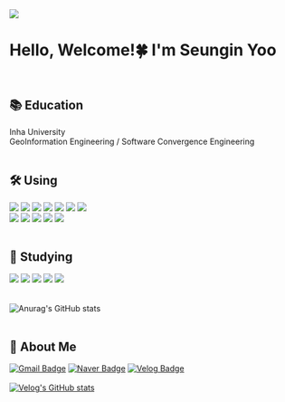 <img src="https://capsule-render.vercel.app/api?type=waving&text=Seungin%20Yoo⛄️&color=87CEEB&height=250&section=header"/>

<h1> Hello, Welcome!🍀 I'm Seungin Yoo </h1>
<br>

## :books: Education 
Inha University<br> 
GeoInformation Engineering / Software Convergence Engineering
<br><br>

## 🛠️ Using
<img src="https://img.shields.io/badge/HTML5-E34F26?style=flat-square&logo=HTML5&logoColor=white"/> <img src="https://img.shields.io/badge/CSS-1572B6?style=flat-square&logo=CSS&logoColor=white"/> <img src="https://img.shields.io/badge/JavaScript-F7DF1E?style=flat-square&logo=JavaScript&logoColor=white"/> <img src="https://img.shields.io/badge/React-61DAFB?style=flat-square&logo=React&logoColor=white"/> <img src="https://img.shields.io/badge/Python-3766AB?style=flat-square&logo=Python&logoColor=white"/> 
<img src="https://img.shields.io/badge/C++-00599C?style=flat-square&logo=C++&logoColor=white"/> <img src="https://img.shields.io/badge/Java-007396?style=flat-square&logo=Java&logoColor=white"/> <br>
<img src="https://img.shields.io/badge/Django-092E20?style=flat-square&logo=Django&logoColor=white"/> <img src="https://img.shields.io/badge/MySQL-4479A1?style=flat-square&logo=MySQL&logoColor=white"/> <img src="https://img.shields.io/badge/Postman-FF6C37?style=flat-square&logo=Postman&logoColor=white"/> <img src="https://img.shields.io/badge/Ubuntu-E95420?style=flat-square&logo=Ubuntu&logoColor=white"/> <img src="https://img.shields.io/badge/-Redis-F58840?style=flat-plastic&logo=Redis&logoColor=white"/>
<br><br>

## 🌱 Studying
<img src="https://img.shields.io/badge/TypeScript-3178C6?style=flat-square&logo=TypeScript&logoColor=white"/> <img src="https://img.shields.io/badge/Next.js-000000?style=flat-square&logo=Next.js&logoColor=white"/> <img src="https://img.shields.io/badge/Spring-6DB33F?style=flat-square&logo=Spring&logoColor=white"/> <img src="https://img.shields.io/badge/Spring Boot-6DB33F?style=flat-square&logo=springboot&logoColor=white"/> <img src="https://img.shields.io/badge/Docker-2496ED?style=flat&logo=Docker&logoColor=white"/> <br>
<br><br>
![Anurag's GitHub stats](https://github-readme-stats.vercel.app/api?username=seung-in-Yoo&show_icons=true&theme=radical)
<br><br>
## 🐼 About Me
[![Gmail Badge](https://img.shields.io/badge/Gmail-d14836?style=flat-square&logo=Gmail&logoColor=white&link=mailto:tmddls91@inha.edu)](tmddls91@inha.edu) [![Naver Badge](https://img.shields.io/badge/Naver-03C75A?style=flat-square&logo=Naver&logoColor=white&link=mailto:tmddls91@naver.com)](tmddls91@naver.com)  [![Velog Badge](https://img.shields.io/badge/Velog-20C997?style=flat-square&logo=Velog&logoColor=white&link=https://velog.io/@tmddls91)](https://velog.io/@tmddls91)<br><br>  [![Velog's GitHub stats](https://velog-readme-stats.vercel.app/api?name=tmddls91&color=dark)](https://velog.io/@tmddls91)
